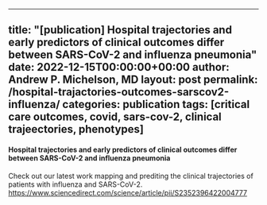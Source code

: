 
---
title: "[publication] Hospital trajectories and early predictors of clinical outcomes differ between SARS-CoV-2 and influenza pneumonia"
date: 2022-12-15T00:00:00+00:00
author: Andrew P. Michelson, MD
layout: post
permalink: /hospital-trajactories-outcomes-sarscov2-influenza/
categories: publication
tags: [critical care outcomes, covid, sars-cov-2, clinical trajeectories, phenotypes]
---

#### Hospital trajectories and early predictors of clinical outcomes differ between SARS-CoV-2 and influenza pneumonia <br>
Check out our latest work mapping and prediting the clinical trajectories of patients with influenza and SARS-CoV-2.
<br>
https://www.sciencedirect.com/science/article/pii/S2352396422004777
